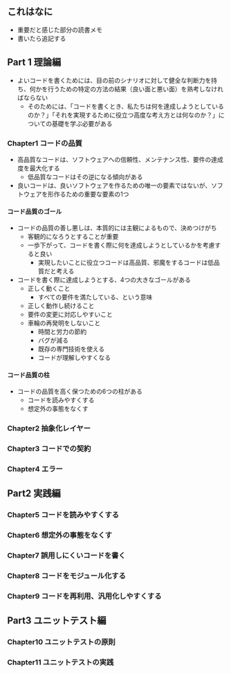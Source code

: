 ## これはなに
- 重要だと感じた部分の読書メモ
- 書いたら追記する

## Part 1 理論編
- よいコードを書くためには、目の前のシナリオに対して健全な判断力を持ち、何かを行うための特定の方法の結果（良い面と悪い面）を熟考しなければならない
	- そのためには、「コードを書くとき、私たちは何を達成しようとしているのか？」「それを実現するために役立つ高度な考え方とは何なのか？」についての基礎を学ぶ必要がある
### Chapter1 コードの品質
- 高品質なコードは、ソフトウェアへの信頼性、メンテナンス性、要件の達成度を最大化する
	- 低品質なコードはその逆になる傾向がある
- 良いコードは、良いソフトウェアを作るための唯一の要素ではないが、ソフトウェアを形作るための重要な要素の1つ

#### コード品質のゴール
- コードの品質の善し悪しは、本質的には主観によるもので、決めつけがち
	- 客観的になろうとすることが重要
	- 一歩下がって、コードを書く際に何を達成しようとしているかを考慮すると良い
		- 実現したいことに役立つコードは高品質、邪魔をするコードは低品質だと考える
- コードを書く際に達成しようとする、4つの大きなゴールがある
	- 正しく動くこと
		- すべての要件を満たしている、という意味
	- 正しく動作し続けること
	- 要件の変更に対応しやすいこと
	- 車輪の再発明をしないこと
		- 時間と労力の節約
		- バグが減る
		- 既存の専門技術を使える
		- コードが理解しやすくなる

#### コード品質の柱
- コードの品質を高く保つための6つの柱がある
	- コードを読みやすくする
	- 想定外の事態をなくす

### Chapter2 抽象化レイヤー

### Chapter3 コードでの契約

### Chapter4 エラー

## Part2 実践編
### Chapter5 コードを読みやすくする

### Chapter6 想定外の事態をなくす

### Chapter7 誤用しにくいコードを書く

### Chapter8 コードをモジュール化する

### Chapter9 コードを再利用、汎用化しやすくする

## Part3 ユニットテスト編
### Chapter10 ユニットテストの原則

### Chapter11 ユニットテストの実践